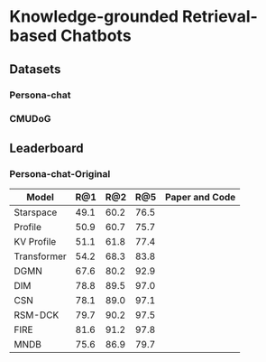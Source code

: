 # Knowledge-grounded Retrieval-based Chatbots

## Datasets

### Persona-chat

### CMUDoG

## Leaderboard

### Persona-chat-Original

| Model                    |   R@1   |   R@2   |   R@5   |   Paper and Code   |
| ------------------------ | ------- | ------- | ------- | ------------------ |
| Starspace                |   49.1  |   60.2  |   76.5  |                    |
| Profile                  |   50.9  |   60.7  |   75.7  |                    |
| KV Profile               |   51.1  |   61.8  |   77.4  |                    |
| Transformer              |   54.2  |   68.3  |   83.8  |                    |
| DGMN                     |   67.6  |   80.2  |   92.9  |                    |
| DIM                      |   78.8  |   89.5  |   97.0  |                    |
| CSN                      |   78.1  |   89.0  |   97.1  |                    |
| RSM-DCK                  |   79.7  |   90.2  |   97.5  |                    |
| FIRE                     |   81.6  |   91.2  |   97.8  |                    |
| MNDB                     |   75.6  |   86.9  |   79.7  |                    |
